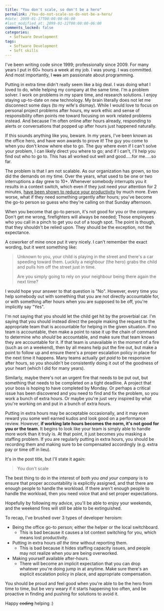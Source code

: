 ```yaml
---
title: "You don't scale, so don't be a hero"
permalink: /You-do-not-scale-so-do-not-be-a-hero/
#date: 2099-01-17T00:00:00-06:00
#last_modified_at: 2099-01-22T00:00:00-06:00
comments_locked: false
categories:
  - Software Development
tags:
  - Software Development
  - Soft skills
---
```


I've been writing code since 1999; professionally since 2009.
For many years I put in 60+ hours a week at my job.
I was young.
I was committed.
And most importantly, I <strike>was</strike> am passionate about programming.

Putting in extra time didn't really seem like a big deal.
I was doing what I loved to do, while helping my company at the same time.
I'm a problem solver.
I work on problems in my spare time, and research solutions.
I enjoy staying up-to-date on new technology.
My brain literally does not let me disconnect some days (to my wife's dismay).
While I would love to focus on personal project problems after hours, my work ethic and sense of responsibility often points me toward focusing on work related problems instead.
And because I'm often online after hours already, responding to alerts or conversations that popped up after hours just happened naturally.

If this sounds anything like you, beware.
In my years, I've been known as the office hero, and have won awards to prove it!
The guy you come to when you don't know where else to go.
The guy where even if I can't solve your problem, I can likely direct you where to go; and if I can't, I'll help you find out who to go to.
This has all worked out well and good.....for me.....so far.

The problem is that I am not scalable.
As our organization has grown, so too did the demands on my time.
Over the years, what used to be one or two interruptions a day grew to 10+.
Whenever somebody interrupts you it results in a context switch, which even if they just need your attention for 2 minutes, [have been shown to reduce your productivity](https://www.petrikainulainen.net/software-development/processes/the-cost-of-context-switching/) by much more.
Even worse, what if they need something urgently after hours;
you've become the go-to person so guess who they're calling on that Sunday afternoon.

When you become that go-to person, it's not good for you or the company.
Don't get me wrong, firefighters will always be needed;
Those employees who you call in a pinch to get you out of a tough spot.
The point is though, that they shouldn't be relied upon.
They should be the exception, not the expectance.

A coworker of mine once put it very nicely. I can't remember the exact wording, but it went something like:

> Unknown to you, your child is playing in the street and there's a car speeding toward them.
> Luckily a neighbour (the hero) grabs the child and pulls him off the street just in time.
>
> Are you simply going to rely on your neighbour being there again the next time?

I would hope your answer to that question is "No".
However, every time you help somebody out with something that you are not directly accountable for, or with something after hours when you are supposed to be off, you're implicitly say "Yes".

I'm not saying that you should let the child get hit by the proverbial car.
I'm saying that you should instead direct the people making the request to the appropriate team that is accountable for helping in the given situation.
If no team is accountable, then make a point to raise it up the chain of command to determine who _should_ be accountable, and make sure that team knows they are accountable for it.
If that team is unavailable in the moment of a fire (such as on a weekend), then by all means help put the fire out, but make a point to follow up and ensure there's a proper escalation policy in place for the next time it happens.
Many teams actually _get paid_ to be responsive after hours, so you shouldn't be consistently doing it out of the goodness of your heart (which I did for many years).

Similarly, maybe there's not an urgent fire that needs to be put out, but something that needs to be completed on a tight deadline.
A project that your boss is hoping to have completed by Monday.
Or perhaps a critical issue has been discovered and you need to find and fix the problem, so you work a bunch of extra hours.
Or maybe you're just very inspired by what you're working on and put in a bunch of extra hours.

Putting in extra hours may be acceptable occasionally, and it may even reward you some well earned kudos and look good on a performance review.
However, __if working late hours becomes the norm, it's not good for you or the team__.
It begins to look like your team is simply able to handle more work than it truly is.
At that point, it just becomes _you_ masking a staffing problem.
If you are regularly putting in extra hours, you should be recording them and making sure to be compensated accordingly (e.g. extra pay or time off in lieu).

It's in the post title, but I'll state it again:

> You don't scale

The best thing to do in the interest of _both you and your company_ is to ensure that proper accountability is explicitly assigned, and that there are enough people to handle the workload.
If there aren't enough people to handle the workload, then you need voice that and set proper expectations.

Hopefully by following my advice, you'll be able to enjoy your weekends, and the weekend fires will still be able to be extinguished.

To recap, I've brushed over 3 types of developer heroism:

- Being the office go-to person; either the helper or the local switchboard.
  - This is bad because it causes a lot context switching for you, which means lost productivity.
- Putting in extra hours _all the time_ without reporting them.
  - This is bad because it hides staffing capacity issues, and people may not realize when _you_ are being overworked.
- Making yourself available after-hours.
  - There will become an implicit expectation that you can drop whatever you're doing jump in at anytime.
  Make sure there's an explicit escalation policy in place, and appropriate compensation.

You should be proud and feel good when you're able to be the hero from time to time, but be very weary if it starts happening too often, and be proactive in finding and pushing for solutions to avoid it.

Happy <strike>coding</strike> helping :)

